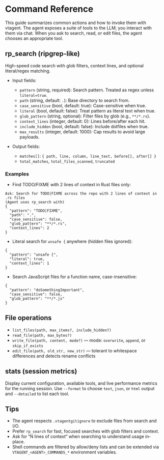 # Command Reference

This guide summarizes common actions and how to invoke them with vtagent. The agent exposes a suite of tools to the LLM; you interact with them via chat. When you ask to search, read, or edit files, the agent chooses an appropriate tool.

## rp_search (ripgrep-like)

High-speed code search with glob filters, context lines, and optional literal/regex matching.

- Input fields:
  - `pattern` (string, required): Search pattern. Treated as regex unless `literal=true`.
  - `path` (string, default: `.`): Base directory to search from.
  - `case_sensitive` (bool, default: true): Case-sensitive when true.
  - `literal` (bool, default: false): Treat pattern as literal text when true.
  - `glob_pattern` (string, optional): Filter files by glob (e.g., `**/*.rs`).
  - `context_lines` (integer, default: 0): Lines before/after each hit.
  - `include_hidden` (bool, default: false): Include dotfiles when true.
  - `max_results` (integer, default: 1000): Cap results to avoid large payloads.

- Output fields:
  - `matches[]`: `{ path, line, column, line_text, before[], after[] }`
  - `total_matches`, `total_files_scanned`, `truncated`

### Examples

- Find TODO/FIXME with 2 lines of context in Rust files only:

```
Ask: Search for TODO|FIXME across the repo with 2 lines of context in .rs files
(Agent uses rp_search with)
{
  "pattern": "TODO|FIXME",
  "path": ".",
  "case_sensitive": false,
  "glob_pattern": "**/*.rs",
  "context_lines": 2
}
```

- Literal search for `unsafe {` anywhere (hidden files ignored):
```
{
  "pattern": "unsafe {",
  "literal": true,
  "context_lines": 1
}
```

- Search JavaScript files for a function name, case-insensitive:
```
{
  "pattern": "doSomethingImportant",
  "case_sensitive": false,
  "glob_pattern": "**/*.js"
}
```

## File operations

- `list_files(path, max_items?, include_hidden?)`
- `read_file(path, max_bytes?)`
- `write_file(path, content, mode?)` — mode: `overwrite`, `append`, or `skip_if_exists`
- `edit_file(path, old_str, new_str)` — tolerant to whitespace differences and detects rename conflicts

## stats (session metrics)

Display current configuration, available tools, and live performance metrics for the running
session. Use `--format` to choose `text`, `json`, or `html` output and `--detailed` to list each
tool.

## Tips

- The agent respects `.vtagentgitignore` to exclude files from search and I/O.
- Prefer `rp_search` for fast, focused searches with glob filters and context.
- Ask for “N lines of context” when searching to understand usage in-place.
- Shell commands are filtered by allow/deny lists and can be extended via `VTAGENT_<AGENT>_COMMANDS_*` environment variables.
